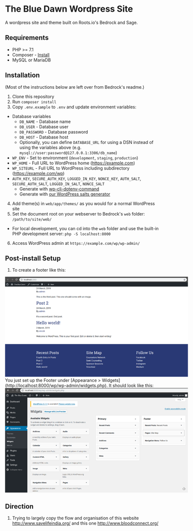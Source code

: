 # The Blue Dawn Wordpress Site

A wordpress site and theme built on Roots.io's Bedrock and Sage. 


## Requirements

* PHP >= 7.1
* Composer - [Install](https://getcomposer.org/doc/00-intro.md#installation-linux-unix-osx)
* MySQL or MariaDB

## Installation

(Most of the instructions below are left over from Bedrock's readme.)

1. Clone this repository
2. Run `composer install`
3. Copy `.env.example` to `.env` and update environment variables:
  * Database variables
    * `DB_NAME` - Database name
    * `DB_USER` - Database user
    * `DB_PASSWORD` - Database password
    * `DB_HOST` - Database host
    * Optionally, you can define `DATABASE_URL` for using a DSN instead of using the variables above (e.g. `mysql://user:password@127.0.0.1:3306/db_name`)
  * `WP_ENV` - Set to environment (`development`, `staging`, `production`)
  * `WP_HOME` - Full URL to WordPress home (https://example.com)
  * `WP_SITEURL` - Full URL to WordPress including subdirectory (https://example.com/wp)
  * `AUTH_KEY`, `SECURE_AUTH_KEY`, `LOGGED_IN_KEY`, `NONCE_KEY`, `AUTH_SALT`, `SECURE_AUTH_SALT`, `LOGGED_IN_SALT`, `NONCE_SALT`
    * Generate with [wp-cli-dotenv-command](https://github.com/aaemnnosttv/wp-cli-dotenv-command)
    * Generate with [our WordPress salts generator](https://roots.io/salts.html)
4. Add theme(s) in `web/app/themes/` as you would for a normal WordPress site
5. Set the document root on your webserver to Bedrock's `web` folder: `/path/to/site/web/`
  * For local development, you can cd into the `web` folder and use the built-in PHP development server: `php -S localhost:8000`
6. Access WordPress admin at `https://example.com/wp/wp-admin/`

## Post-install Setup

1. To create a footer like this: 
  <img src="./docs/wp-widget-footer-setup-result.png" style="max-width: 600px;">
  You just set up the Footer under [Appearance > Widgets](http://localhost:8000/wp/wp-admin/widgets.php). It should look like this: 
  <img src="./docs/wp-widget-footer-setup-admin.png" style="max-width: 600px;">

## Direction

1. Trying to largely copy the flow and organisation of this website http://www.savelifeindia.org/ and this one http://www.bloodconnect.org/ 
